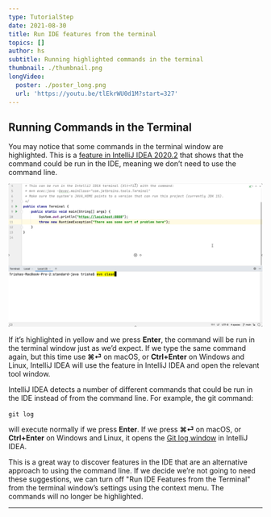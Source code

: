 ```yaml
---
type: TutorialStep
date: 2021-08-30
title: Run IDE features from the terminal
topics: []
author: hs
subtitle: Running highlighted commands in the terminal
thumbnail: ./thumbnail.png
longVideo:
  poster: ./poster_long.png
  url: 'https://youtu.be/tlEkrWU0d1M?start=327'
---
```

## Running Commands in the Terminal
You may notice that some commands in the terminal window are highlighted. This is a [feature in IntelliJ IDEA 2020.2](https://www.jetbrains.com/help/idea/terminal-emulator.html#smart-command-execution) that shows that the command could be run in the IDE, meaning we don’t need to use the command line.

![Yellow Highlight](yellow-highlight.png)

If it’s highlighted in yellow and we press **Enter**, the command will be run in the terminal window just as we’d expect. If we type the same command again, but this time use **⌘⏎** on macOS, or **Ctrl+Enter** on Windows and Linux, IntelliJ IDEA will use the feature in IntelliJ IDEA and open the relevant tool window.

IntelliJ IDEA detects a number of different commands that could be run in the IDE instead of from the command line. For example, the git command:

`git log`

will execute normally if we press **Enter**. If we press **⌘⏎** on macOS, or **Ctrl+Enter** on Windows and Linux, it opens the [Git log window](https://www.jetbrains.com/help/idea/log-tab.html) in IntelliJ IDEA.

This is a great way to discover features in the IDE that are an alternative approach to using the command line. If we decide we’re not going to need these suggestions, we can turn off "Run IDE Features from the Terminal" from the terminal window’s settings using the context menu. The commands will no longer be highlighted.

---
